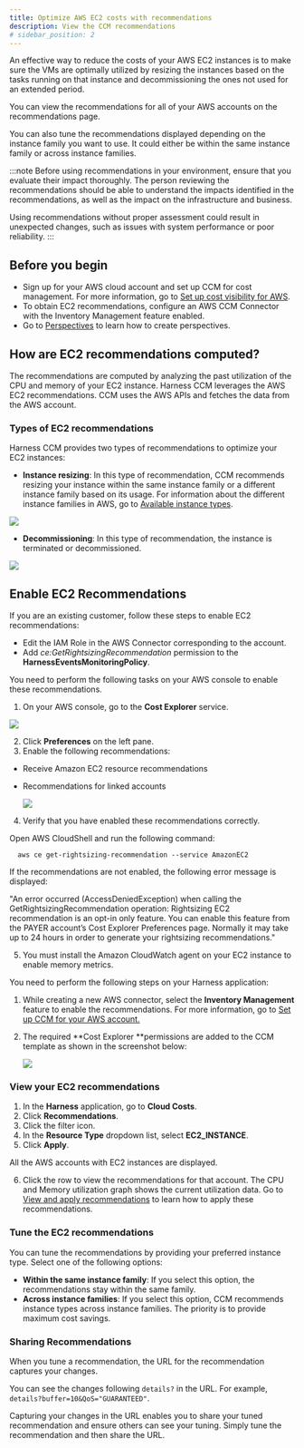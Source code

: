 ```yaml
---
title: Optimize AWS EC2 costs with recommendations
description: View the CCM recommendations
# sidebar_position: 2
---
```



An effective way to reduce the costs of your AWS EC2 instances is to make sure the VMs are optimally utilized by resizing the instances based on the tasks running on that instance and decommissioning the ones not used for an extended period.

You can view the recommendations for all of your AWS accounts on the recommendations page. 

You can also tune the recommendations displayed depending on the instance family you want to use. It could either be within the same instance family or across instance families.


:::note
Before using recommendations in your environment, ensure that you evaluate their impact thoroughly. The person reviewing the recommendations should be able to understand the impacts identified in the recommendations, as well as the impact on the infrastructure and business.

Using recommendations without proper assessment could result in unexpected changes, such as issues with system performance or poor reliability.
:::


## Before you begin


* Sign up for your AWS cloud account and set up CCM for cost management. For more information, go to  [Set up cost visibility for AWS](https://developer.harness.io/docs/cloud-cost-management/onboard-with-cloud-cost-management/set-up-cloud-cost-management/set-up-cost-visibility-for-aws).
* To obtain EC2 recommendations, configure an AWS CCM Connector with the Inventory Management feature enabled.
* Go to [Perspectives](https://developer.harness.io/docs/cloud-cost-management/use-cloud-cost-management/ccm-perspectives/create-cost-perspectives) to learn how to create perspectives.


## How are EC2 recommendations computed?


The recommendations are computed by analyzing the past utilization of the CPU and memory of your EC2 instance. Harness CCM leverages the AWS EC2 recommendations. CCM uses the AWS APIs and fetches the data from the AWS account.


### Types of EC2 recommendations

Harness CCM provides two types of recommendations to optimize your EC2 instances:



* **Instance resizing**: In this type of recommendation, CCM recommends resizing your instance within the same instance family or a different instance family based on its usage. For information about the different instance families in AWS, go to [Available instance types](https://docs.aws.amazon.com/AWSEC2/latest/WindowsGuide/instance-types.html#AvailableInstanceTypes). 
 



![](./static/ec2-recommendations-1.png)

* **Decommissioning**: In this type of recommendation, the instance is terminated or decommissioned.  
 

![](./static/ec2-recom-decommission.png)



## Enable EC2 Recommendations


If you are an existing customer, follow these steps to enable EC2 recommendations:
* Edit the IAM Role in the AWS Connector corresponding to the account.
* Add _ce:GetRightsizingRecommendation_ permission to the **HarnessEventsMonitoringPolicy**.


You need to perform the following tasks on your AWS console to enable these recommendations.

1. On your AWS console, go to the **Cost Explorer** service.

  ![](./static/ec2-recom-aws-screen-1.png)
  

2. Click **Preferences** on the left pane.
3. Enable the following recommendations:
 * Receive Amazon EC2 resource recommendations 
 * Recommendations for linked accounts
  
    ![](./static/ec2-recom-aws-screen-2.png)



4. Verify that you have enabled these recommendations correctly. 

  Open AWS CloudShell and run the following command: 

```
  aws ce get-rightsizing-recommendation --service AmazonEC2
```
 
 If the recommendations are not enabled, the following error message is displayed:

     
  "An error occurred (AccessDeniedException) when calling the GetRightsizingRecommendation operation: Rightsizing EC2 recommendation is an opt-in only feature. You can enable this feature from the PAYER account’s Cost Explorer Preferences page. Normally it may take up to 24 hours in order to generate your rightsizing recommendations."

5. You must install the Amazon CloudWatch agent on your EC2 instance to enable memory metrics.

You need to perform the following steps on your Harness application:


1. While creating a new AWS connector, select the **Inventory Management** feature to enable the recommendations. For more information, go to [Set up CCM for your AWS account.](https://developer.harness.io/docs/cloud-cost-management/onboard-with-cloud-cost-management/set-up-cloud-cost-management/set-up-cost-visibility-for-aws#choose-requirements)

 
2. The required **Cost Explorer **permissions are added to the CCM template as shown in the screenshot below:

    ![](./static/ec2-create-cross-account-role.png)

  

### View your EC2 recommendations


1. In the **Harness** application, go to **Cloud Costs**.
2. Click **Recommendations**.
3. Click the filter icon.
4. In the **Resource Type** dropdown list, select **EC2_INSTANCE**.
5. Click **Apply**. 

  All the AWS accounts with EC2 instances are displayed. 

6. Click the row to view the recommendations for that account.  The CPU and Memory utilization graph shows the current utilization data. Go to [View and apply recommendations](https://developer.harness.io/docs/cloud-cost-management/use-cloud-cost-management/ccm-recommendations/home-recommendations) to learn how to apply these recommendations.


### Tune the EC2 recommendations

You can tune the recommendations by providing your preferred instance type. Select one of the following options:



* **Within the same instance family**: If you select this option, the recommendations stay within the same family.
* **Across instance families**: If you select this option, CCM recommends instance types across instance families. The priority is to provide maximum cost savings.



### Sharing Recommendations​


When you tune a recommendation, the URL for the recommendation captures your changes.


You can see the changes following `details?` in the URL. For example, `details?buffer=10&QoS="GUARANTEED"`.


Capturing your changes in the URL enables you to share your tuned recommendation and ensure others can see your tuning. Simply tune the recommendation and then share the URL.

